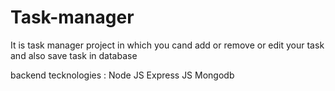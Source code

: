 # Task-manager
It is task manager project in which you cand add or remove or edit your task and also save task in database

backend tecknologies :
Node JS
Express JS
Mongodb

